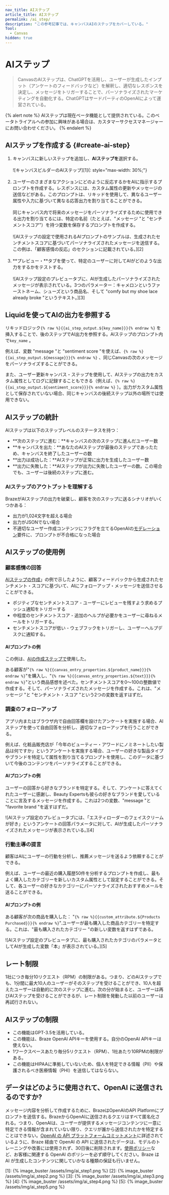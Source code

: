 ```yaml
---
nav_title: AIステップ
article_title: AIステップ
permalink: /ai_step/
description: "この参考記事では、キャンバスAIのステップをカバーしている。"
Tool:
  - Canvas
hidden: true
---
```


# AIステップ

> CanvasのAIステップは、ChatGPTを活用し、ユーザーが生成したインプット（アンケートのフィードバックなど）を解釈し、適切なレスポンスを決定し、メッセージをトリガーすることで、パーソナライズされたマーケティングを自動化する。ChatGPTはサードパーティのOpenAIによって運営されている。

{% alert note %}
AIステップは現在ベータ機能として提供されている。このベータトライアルへの参加に興味がある場合は、カスタマーサクセスマネージャーにお問い合わせください。
{% endalert %}

## AIステップを作成する {#create-ai-step}
 
1. キャンバスに新しいステップを追加し、**AIステップを**選択する。<br><br>![キャンバスビルダーのAIステップ][1]{: style="max-width: 30%;"}<br><br>
2. ユーザーのさまざまなアクションにどのように反応するかをAIに指示するプロンプトを作成する。レスポンスには、カスタム属性の更新やメッセージの送信などがある。このプロンプトは、リキッドを使用して、異なるユーザー属性や入力に基づいて異なる応答出力を割り当てることができる。<br><br>同じキャンバス内で将来のメッセージをパーソナライズするために使用できる出力を割り当てるには、特定の名前（たとえば、"メッセージ "と "センチメントスコア"）を持つ変数を保存するプロンプトを作成する。<br><br> ![AIステップの設定で使用されるAIプロンプトのサンプルは、生成されたセンチメントスコアに基づいてパーソナライズされたメッセージを送信する。この例は、「顧客感情の反応」のセクションに記載されている。][2]<br><br>
3. **プレビュー・**タブを使って、特定のユーザーに対してAIがどのような出力をするかをテストする。<br><br> ![AIステップ設定のプレビュータブに、AIが生成したパーソナライズされたメッセージが表示されている。3つのパラメーター：キャメロンというファーストネーム、シューズという商品名、そして "comfy but my shoe lace already broke "というテキスト。][3]

## Liquidを使ってAIの出力を参照する
リキッドロジック`{% raw %}{{ai_step_output.${key_name}}}{% endraw %}` を挿入することで、後のステップでAI出力を参照する。AIステップのプロンプト内で`key_name` 。

例えば、変数 "message "と "sentiment score "を使えば、`{% raw %}{{ai_step_output.${message}}}{% endraw %}` 、同じCanvasの次のメッセージをパーソナライズすることができる。

また、ユーザー更新キャンバス・ステップを使用して、AIステップの出力をカスタム属性としてログに記録することもできる（例えば、`{% raw %}{{ai_step_output.${sentiment_score}}}{% endraw %}` ）。出力がカスタム属性として保存されていない場合、同じキャンバスの後続ステップ以外の場所では使用できない。

## AIステップの統計

AIステップは以下のステップレベルのステータスを持つ：

- **次のステップに進む：**キャンバスの次のステップに進んだユーザー数
- **キャンバスを出た：**あなたのAIステップが最後のステップであったため、キャンバスを終了したユーザーの数
- **出力は成功した：**AIステップが正常に出力を生成したユーザー数
- **出力に失敗した：**AIステップが出力に失敗したユーザーの数。この場合でも、ユーザーは後続のステップに進む。

### AIステップのアウトプットを理解する

BrazeがAIステップの出力を破棄し、顧客を次のステップに送るシナリオがいくつかある：
- 出力が1,024文字を超える場合
- 出力がJSONでない場合
- 不適切なユーザー作成コンテンツにフラグを立てるOpenAIの[モデレーション](https://platform.openai.com/docs/guides/moderation/overview)要件に、プロンプトが不合格になった場合

## AIステップの使用例

### 顧客感情の回答

[AIステップの作成](#create-ai-step)」の例で示したように、顧客フィードバックから生成されたセンチメント・スコアに基づいて、AIにフォローアップ・メッセージを送信させることができる。
- ポジティブなセンチメントスコア - ユーザーにレビューを残すよう求めるプッシュ通知をトリガーする
- 中程度のセンチメントスコア - 追加のヘルプが必要かをユーザーに尋ねるメールをトリガーする。
- センチメントスコアが低い - ウェブフックをトリガーし、ユーザーヘルプデスクに通知する。

#### AIプロンプトの例

この例は、[AIの作成ステップで](#create-ai-step)使用した。

ある顧客が"`{% raw %}{{canvas_entry_properties.${product_name}}}{% endraw %}`"を購入し、"`{% raw %}{{canvas_entry_properties.${text}}}{% endraw %}`"という商品感想を述べた。センチメントスコアを0～100の整数値で作成する。そして、パーソナライズされたメッセージを作成する。これは、"メッセージ "と "センチメント・スコア "という2つの変数を返すはずだ。

### 調査のフォローアップ

アプリ内またはブラウザ内で自由回答欄を設けたアンケートを実施する場合、AIステップを使って自由回答を分析し、適切なフォローアップを行うことができる。 

例えば、化粧品販売店が「今年のビューティー・アワードにノミネートしたい製品は何ですか」というアンケートを実施する場合、ユーザーの好きな製品タイプやブランドを特定して属性を割り当てるプロンプトを使用し、このデータに基づいて今後のコンテンツをパーソナライズすることができる。

#### AIプロンプトの例

ユーザーの回答から好きなブランドを特定する。そして、アンケートに答えてくれたユーザーに感謝し、Beauty Expertsも彼らの好きなブランドを愛していることに言及するメッセージを作成する。これは2つの変数、"message "と "favorite brand "を返すはずだ。

![AIステップ設定のプレビュータブには、「エスティローダーのフェイスクリームが好き」というアンケートの回答パラメータに対して、AIが生成したパーソナライズされたメッセージが表示されている。][4]

### 行動主導の提言

顧客はAIにユーザーの行動を分析し、推薦メッセージを送るよう依頼することができる。 

例えば、ユーザーの最近の購入履歴50件を分析するプロンプトを作成し、最もよく購入したカテゴリーを新しいカスタム属性として設定することができる。そして、各ユーザーの好きなカテゴリーにパーソナライズされたおすすめメールを送ることができる。

#### AIプロンプトの例

ある顧客が次の商品を購入した： "`{% raw %}{{custom_attribute.${Products Purchased}}}{% endraw %}`".ユーザーが最も購入した商品カテゴリーを特定する。これは、"最も購入されたカテゴリー "の新しい変数を返すはずである。

![AIステップ設定のプレビュータブに、最も購入されたカテゴリのパラメータとしてAIが生成した変数「本」が表示されている。][5]

## レート制限

1社につき毎分10リクエスト（RPM）の制限がある。つまり、どのAIステップでも、1分間に最大10人のユーザーがそのステップを受けることができ、10人を超えたユーザーは自動的に次のステップに進む。次の分が始まると、ユーザーは再びAIステップを受けることができるが、レート制限を発動した以前のユーザーは再試行されない。

## AIステップの制限

- この機能はGPT-3.5を活用している。
- この機能は、Braze OpenAI APIキーを使用する。自分のOpenAI APIキーは使えない。
- 1ワークスペースあたり毎分5リクエスト（RPM）、1社あたり10RPMの制限がある。
- この機能はHIPAAに準拠していないため、個人を特定できる情報（PII）や保護されるべき医療情報（PHI）を送信してはならない。

## データはどのように使用されて、OpenAI に送信されるのですか?

メッセージ内容を分析して作成するために、BrazeはOpenAIのAPI Platformにプロンプトを送信する。BrazeからOpenAIに送信されるクエリはすべて匿名化される。つまり、OpenAIは、ユーザーが提供するメッセージコンテンツに一意に特定できる情報が含まれていない限り、クエリが誰から送信されたかを特定することはできない。[OpenAI の API プラットフォームコミットメント](https://openai.com/policies/api-data-usage-policies)に詳述されているように、Braze 経由で OpenAI の API に送信されたデータは、モデルのトレーニングや改善には使用されず、30日後に削除されます。[使用ポリシー](https://openai.com/policies/usage-policies)など、お客様に関連する OpenAI のポリシーを必ず順守してください。Braze は AI が生成したコンテンツに関していかなる種類の保証も行いません。 

[1]: {% image_buster /assets/img/ai_step1.png %}
[2]: {% image_buster /assets/img/ai_step2.png %}
[3]: {% image_buster /assets/img/ai_step3.png %}
[4]: {% image_buster /assets/img/ai_step4.png %}
[5]: {% image_buster /assets/img/ai_step5.png %} 